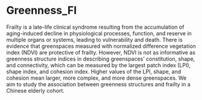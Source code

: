 # Greenness_FI
Frailty is a late-life clinical syndrome resulting from the accumulation of aging-induced decline in physiological processes, function, and reserve in multiple organs or systems, leading to vulnerability and death. There is evidence that greenspaces measured with normalized difference vegetation index (NDVI) are protective of frailty. However, NDVI is not as informative as greenness structure indices in describing greenspaces’ constitution, shape, and connectivity, which can be measured by the largest patch index (LPI), shape index, and cohesion index. Higher values of the LPI, shape, and cohesion mean larger, more complex, and more dense greenspaces. We aim to study the association between greenness structures and frailty in a Chinese elderly cohort. 
